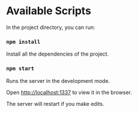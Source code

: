 # Available Scripts
In the project directory, you can run:

### `npm install`
Install all the dependencies of the project.

### `npm start`

Runs the server in the development mode.

Open [http://localhost:1337](http://localhost:1337) to view it in the browser.

The server will restart if you make edits.
